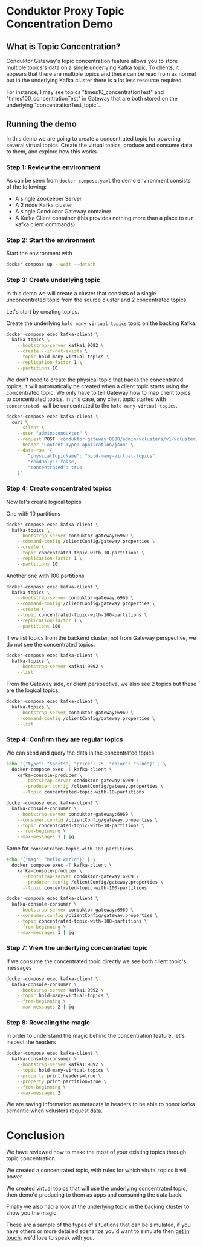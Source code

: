 # Conduktor Proxy Topic Concentration Demo

## What is Topic Concentration?

Conduktor Gateway's topic concentration feature allows you to store multiple topics's data on a single underlying Kafka
topic. To clients, it appears that there are multiple topics and these can be read from as normal but in the underlying
Kafka cluster there is a lot less resource required.

For instance, I may see topics "times10_concentrationTest" and "times100_concentrationTest" in Gateway that are both stored on the
underlying "concentrationTest_topic".

## Running the demo
In this demo we are going to create a concentrated topic for powering several virtual topics. Create the virtual topics, produce and consume data to them, and explore how this works.

### Step 1: Review the environment

As can be seen from `docker-compose.yaml` the demo environment consists of the following:

* A single Zookeeper Server
* A 2 node Kafka cluster
* A single Conduktor Gateway container
* A Kafka Client container (this provides nothing more than a place to run kafka client commands)

### Step 2: Start the environment

Start the environment with

```bash
docker compose up --wait --detach
```

### Step 3: Create underlying topic

In this demo we will create a cluster that consists of a single unconcentrated topic from the source cluster and 2 concentrated topics.

Let's start by creating topics.

Create the underlying `hold-many-virtual-topics` topic on the backing Kafka.

```bash
docker-compose exec kafka-client \
  kafka-topics \
    --bootstrap-server kafka1:9092 \
    --create --if-not-exists \
    --topic hold-many-virtual-topics \
    --replication-factor 1 \
    --partitions 10
```

We don’t need to create the physical topic that backs the concentrated topics, it will automatically be created when a client topic starts using the concentrated topic.
We only have to tell Gateway how to map client topics to concentrated topics.
In this case, any  client topic started with `concentrated-` will be concentrated to the `hold-many-virtual-topics`.

```bash
docker-compose exec kafka-client \
  curl \
    --silent \
    --user "admin:conduktor" \
    --request POST 'conduktor-gateway:8888/admin/vclusters/v1/vcluster/someCluster/topics/concentrated-.%2A' \
    --header "Content-Type: application/json" \
    --data-raw '{
        "physicalTopicName": "hold-many-virtual-topics",
        "readOnly": false,
        "concentrated": true
    }'
```

### Step 4: Create concentrated topics

Now let's create logical topics

One with 10 partitions

```bash
docker-compose exec kafka-client \
  kafka-topics \
    --bootstrap-server conduktor-gateway:6969 \
    --command-config /clientConfig/gateway.properties \
    --create \
    --topic concentrated-topic-with-10-partitions \
    --replication-factor 1 \
    --partitions 10
```

Another one with 100 partitions

```bash
docker-compose exec kafka-client \
  kafka-topics \
    --bootstrap-server conduktor-gateway:6969 \
    --command-config /clientConfig/gateway.properties \
    --create \
    --topic concentrated-topic-with-100-partitions \
    --replication-factor 1 \
    --partitions 100
```

If we list topics from the backend cluster, not from Gateway perspective, we do not see the concentrated topics.

```bash
docker-compose exec kafka-client \
  kafka-topics \
    --bootstrap-server kafka1:9092 \
    --list
```

From the Gateway side, or client perspective, we also see 2 topics but these are the logical topics.

```bash
docker-compose exec kafka-client \
  kafka-topics \
    --bootstrap-server conduktor-gateway:6969 \
    --command-config /clientConfig/gateway.properties \
    --list
```

### Step 4: Confirm they are regular topics

We can send and query the data in the concentrated topics

```bash
echo '{"type": "Sports", "price": 75, "color": "blue"}' | \
  docker compose exec -T kafka-client \
    kafka-console-producer \
      --bootstrap-server conduktor-gateway:6969 \
      --producer.config /clientConfig/gateway.properties \
      --topic concentrated-topic-with-10-partitions
```

```bash
docker-compose exec kafka-client \
  kafka-console-consumer \
    --bootstrap-server conduktor-gateway:6969 \
    --consumer.config /clientConfig/gateway.properties \
    --topic concentrated-topic-with-10-partitions \
    --from-beginning \
    --max-messages 1 | jq
```

Same for `concentrated-topic-with-100-partitions`

```bash
echo '{"msg": "hello world"}' | \
  docker compose exec -T kafka-client \
    kafka-console-producer \
      --bootstrap-server conduktor-gateway:6969 \
      --producer.config /clientConfig/gateway.properties \
      --topic concentrated-topic-with-100-partitions
```

```bash
docker-compose exec kafka-client \
  kafka-console-consumer \
    --bootstrap-server conduktor-gateway:6969 \
    --consumer.config /clientConfig/gateway.properties \
    --topic concentrated-topic-with-100-partitions \
    --from-beginning \
    --max-messages 1 | jq
```

### Step 7: View the underlying concentrated topic

If we consume the concentrated topic directly we see both client topic's messages

```bash
docker-compose exec kafka-client \
  kafka-console-consumer \
    --bootstrap-server kafka1:9092 \
    --topic hold-many-virtual-topics \
    --from-beginning \
    --max-messages 2 | jq
```

### Step 8: Revealing the magic

In order to understand the magic behind the concentration feature, let's inspect the headers

```bash
docker-compose exec kafka-client \
  kafka-console-consumer \
    --bootstrap-server kafka1:9092 \
    --topic hold-many-virtual-topics \
    --property print.headers=true \
    --property print.partition=true \
    --from-beginning \
    --max-messages 2
```

We are saving information as metadata in headers to be able to honor kafka semantic when vclusters request data.


# Conclusion

We have reviewed how to make the most of your existing topics through topic concentration.

We created a concentrated topic, with rules for which virutal topics it will power.

We created virtual topics that will use the underlying concentrated topic, then demo'd producing to them as apps and consuming the data back.

Finally we also had a look at the underlying topic in the backing cluster to show you the magic.

These are a sample of the types of situations that can be simulated, if you have others or more detailed scenarios you'd want to simulate then [get in touch](https://www.conduktor.io/contact/demo), we'd love to speak with you.
